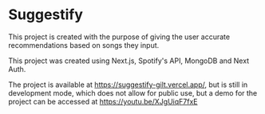 # Suggestify

This project is created with the purpose of giving the user accurate recommendations based on songs they input.

This project was created using Next.js, Spotify's API, MongoDB and Next Auth.

The project is available at https://suggestify-gilt.vercel.app/, but is still in development mode, which does not allow for public use, but a demo for the project can be accessed at https://youtu.be/XJgUiqF7fxE 



